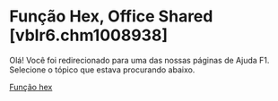 
# Função Hex, Office Shared [vblr6.chm1008938]

Olá! Você foi redirecionado para uma das nossas páginas de Ajuda F1. Selecione o tópico que estava procurando abaixo.

[Função hex](http://msdn.microsoft.com/library/79a403a9-61af-0991-8f13-60c1033f158a%28Office.15%29.aspx)

